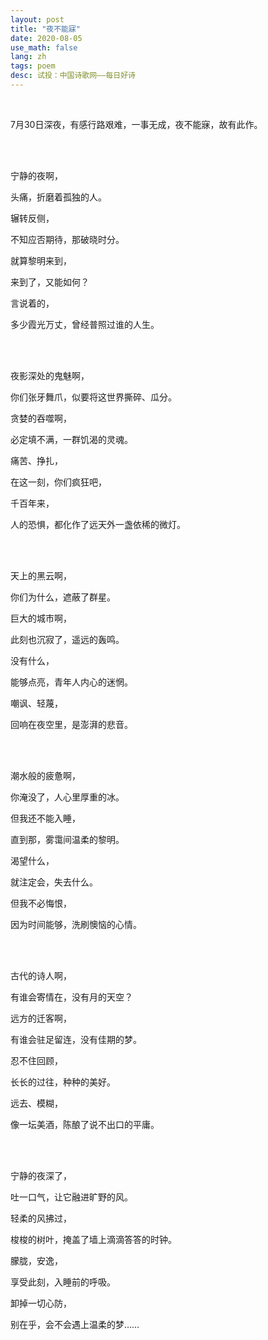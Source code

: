 ```yaml
---
layout: post
title: "夜不能寐"
date: 2020-08-05
use_math: false
lang: zh
tags: poem
desc: 试投：中国诗歌网——每日好诗
---
```


<br>

7月30日深夜，有感行路艰难，一事无成，夜不能寐，故有此作。

<br>

<br>

宁静的夜啊，

头痛，折磨着孤独的人。

辗转反侧，

不知应否期待，那破晓时分。

就算黎明来到，

来到了，又能如何？

言说着的，

多少霞光万丈，曾经普照过谁的人生。

<br>

<br>

夜影深处的鬼魅啊，

你们张牙舞爪，似要将这世界撕碎、瓜分。

贪婪的吞噬啊，

必定填不满，一群饥渴的灵魂。

痛苦、挣扎，

在这一刻，你们疯狂吧，

千百年来，

人的恐惧，都化作了远天外一盏依稀的微灯。

<br>

<br>

天上的黑云啊，

你们为什么，遮蔽了群星。

巨大的城市啊，

此刻也沉寂了，遥远的轰鸣。

没有什么，

能够点亮，青年人内心的迷惘。

嘲讽、轻蔑，

回响在夜空里，是澎湃的悲音。

<br>

<br>

潮水般的疲惫啊，

你淹没了，人心里厚重的冰。

但我还不能入睡，

直到那，雾霭间温柔的黎明。

渴望什么，

就注定会，失去什么。

但我不必悔恨，

因为时间能够，洗刷懊恼的心情。

<br>

<br>

古代的诗人啊，

有谁会寄情在，没有月的天空？

远方的迁客啊，

有谁会驻足留连，没有佳期的梦。

忍不住回顾，

长长的过往，种种的美好。

远去、模糊，

像一坛美酒，陈酿了说不出口的平庸。

<br>

<br>

宁静的夜深了，

吐一口气，让它融进旷野的风。

轻柔的风拂过，

梭梭的树叶，掩盖了墙上滴滴答答的时钟。

朦胧，安逸，

享受此刻，入睡前的呼吸。

卸掉一切心防，

别在乎，会不会遇上温柔的梦……

